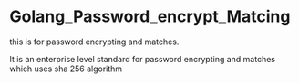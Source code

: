 # Golang_Password_encrypt_Matcing


this is for password encrypting and matches. 

It is an enterprise level standard for password encrypting and matches which uses 
sha 256 algorithm